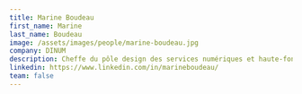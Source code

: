 ```yaml
---
title: Marine Boudeau
first_name: Marine
last_name: Boudeau
image: /assets/images/people/marine-boudeau.jpg
company: DINUM
description: Cheffe du pôle design des services numériques et haute-fonctionnaire au handicap et à l’inclusion
linkedin: https://www.linkedin.com/in/marineboudeau/
team: false
---
```


